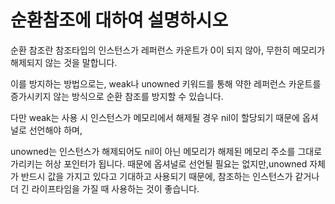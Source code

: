 # 순환참조에 대하여 설명하시오

순환 참조란 참조타입의 인스턴스가 레퍼런스 카운트가 0이 되지 않아, 무한히 메모리가 해제되지 않는 것을 말합니다.

이를 방지하는 방법으로는, weak나 unowned 키워드를 통해 약한 레퍼런스 카운트를 증가시키지 않는 방식으로 순환 참조를 방지할 수 있습니다.

다만 weak는 사용 시 인스턴스가 메모리에서 해제될 경우 nil이 할당되기 때문에 옵셔널로 선언해야 하며,

unowned는 인스턴스가 해제되어도 nil이 아닌 메모리가 해제된 메모리 주소를 그대로 가리키는 허상 포인터가 됩니다. 때문에 옵셔널로 선언될 필요는 없지만,unowned 자체가 반드시 값을 가지고 있다고 기대하고 사용되기 때문에, 참조하는 인스턴스가 같거나 더 긴 라이프타임을 가질 때 사용하는 것이 좋습니다. 